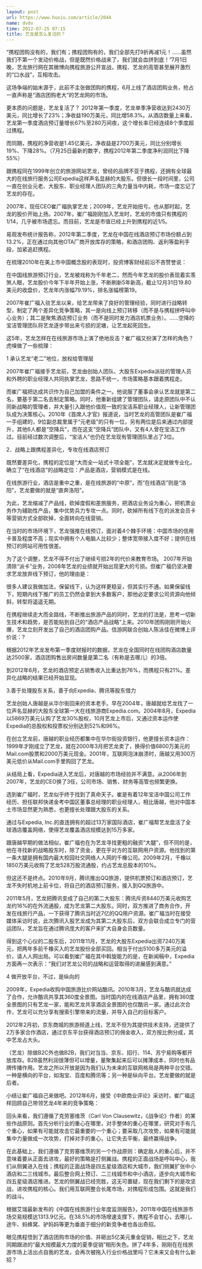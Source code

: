 ```yaml
---
layout: post
url: https://www.huxiu.com/article/2044
name: dvdv
time: 2012-07-25 07:15
title: 艺龙是怎么复活的？
---
```

“携程团购没有的，我们有；携程团购有的，我们全部先打9折再减1元！……虽然我们不第一个发动价格战，但是既然价格战来了，我们就会血拼到底！”7月1日晚，艺龙旅行网在其微博向携程旅游公开宣战，携程、艺龙的高管甚至展开激烈的“口水战”，互相攻击。

这场争端的始末源于，此前不主张做团购的携程，6月上线了酒店团购业务，抢占一直声称是“酒店团购老大”的艺龙网的市场。

更本质的问题是，艺龙复活了？ 2012年第一季度，艺龙单季净营收达到2430万美元，同比增长了23%；净收益190万美元，同比增58.3%。从酒店数量上来看，艺龙第一季度酒店预订量增长67%至280万间夜，这个增长率已经连续8个季度超过携程。

而同期，携程的净营收是1.45亿美元，净收益是2700万美元，同比分别增长19%、下降28%。（7月25日最新的数字，携程2012年第二季度净利润同比下降55%）

跟携程同在1999年创立的旅游网站艺龙，曾经的品牌不亚于携程，还拥有全球最大的在线旅行服务公司Expedia这样声名显赫的大股东。但很长一段时间里，公司一直在创业元老、大股东、职业经理人团队的三角力量当中内耗，市场一度忘记了艺龙的存在。

2007年，现任CEO崔广福执掌艺龙；2009年，艺龙开始扭亏。也从那时起，艺龙的股价开始上扬。2007年，崔广福刚刚加入艺龙时，艺龙的市值只有携程的1/14，几乎被市场遗忘。而目前，艺龙是市值已经上升到携程的近1/5。

易观发布统计报告称，2012年第二季度，艺龙在中国在线酒店预订市场份额占到13.2%，正在通过向其他OTA厂商开放库存的策略，和酒店团购、返利等盈利手段，加紧追赶携程。

在梳理2010年在美上市中国概念股的表现时，投资博客财经前沿不吝赞誉说：

在中国线旅游预订行业，艺龙被戏称为千年老二，然而今年艺龙的股价表现着实羡煞人眼，艺龙股价今年下半年开始上涨，不断刷新5年新高，截止12月31日19.80美元的收盘价，艺龙年内涨幅79.19%，排名涨幅榜第19。

2007年崔广福入驻艺龙以来，给艺龙带来了良好的管理经验，同时进行战略转型，制定了两个差异化竞争策略，其一是向线上预订转移（而不是与携程拼呼叫中心业务）；其二是聚焦酒店预订业务（而不是同时发力酒店机票业务）。……空降的宝洁管理团队将艺龙逐步带出来亏损的泥塘，让艺龙起死回生。

这5年，艺龙怎样在在线旅游市场上演了绝地反击？崔广福又扮演了怎样的角色？虎嗅做了一些梳理：

1 承认艺龙“老二”地位，放权给管理层

2007年崔广福接手艺龙前，艺龙由创始人团队、大股东Expedia派驻的管理人员和外聘的职业经理人共同执掌艺龙，思路不统一，市场策略基本跟着携程走。

而崔广福把达成共识作为自己加盟的条件之一。他说服了董事会承认艺龙就是第二名，要基于第二名去制定策略。同时，他重新组建了管理团队，请走原团队中不认同新战略的管理者，并大量引入跟他价值观一致的宝洁系职业经理人，让新管理团队成为决策核心。2010年《首席人才官》报道说，当时艺龙的高管团队是崔广福一手组建的，9位副总裁里属于“元老级”的只有一位，另有两位是后来通过内部提升，其他6人都是“空降兵”，而在这支“空降兵”团队中，又有4人曾在宝洁工作过。目前经过数次调整后，“宝洁人”也仍在艺龙现有管理团队里占了3位。

2．战略上跟携程差异化，专攻在线酒店预订

既然要差异化，携程的定位是“大而全一站式十项全能”，艺龙就决定就做专业化，确立了“在线酒店”的战略定位：产品是酒店，营销模式是在线。

在线旅游行业，酒店是重中之重，是在线旅游的“中原”，而“在线酒店”则是“洛阳”，艺龙要做的就是“直奔洛阳”。

为此，艺龙缩减了产品线，砍掉度假和差旅服务，把酒店业务设为重心，把机票业务作为辅助性产品，集中优势兵力专攻一点。同时，砍掉所有线下在的派发会员卡等营销方式全部砍掉，全面转向在线营销。

在当时的市场环境下，艺龙强推在线预订，面对着4个棘手环境：中国市场的信用卡普及程度不高；现实中拥有个人电脑人比较少；整体宽带接入度不好；提供在线预订的网站可用性很差。

为了这个调整，艺龙不得不付出了继续亏损2年的代价来教育市场。 2007年开始清除“派卡”业务，2008年艺龙的业绩就开始出现更大的亏损。但崔广福仍坚决要求艺龙放弃线下预订，他的理由是：

很多人建议我做加法，保留线下，认为这样更稳妥，但其实行不通。如果保留线下，短期内线下推广的员工仍然会拿到大多数客户，那他必定要求公司资源向他倾斜，转型将遥遥无期。

在携程继续走大而全路线，不断推出旅游产品的同时，艺龙的打法是，思考一切新生技术和趋势，是否能贴到自己的“酒店产品战略”上来。2010年团购刚刚开始火爆，艺龙立刻开发出了自己的酒店团购产品。信游网联合创始人陈泳佳在微博上评价说：?

根据2012年艺龙发布第一季度财报时的数据，艺龙在全国同时在线团购酒店数量达2500家，酒店团购售出房间数量是第二名（有称是去哪儿）的3倍。

到2012年6月，艺龙的酒店预定占销售收入比重达到76%，而携程只有21%。差异化战略的结果已经开始显现。

3.善于处理股东关系，善于向Expedia、腾讯等股东借力

艺龙创始人唐越是从华尔街回来的资本老手。早在2004年，唐越就给艺龙找了一位声名显赫的大股东全球第一大在线旅游商Expedia.com。2004年8月，Expedia以5869万美元认购了艺龙30%股权，10月艺龙上市后，又通过资本运作使Expedia的总股权和投票权分别达到52%和96%。

在创立艺龙前，唐越的职业经历都集中在华尔街投资银行，他更擅长资本运作：1999年才刚成立了艺龙，就在2000年3月把艺龙卖了，换得价值6800万美元的Mail.com股票和2000万美元现金。2001年，互联网泡沫崩溃时，唐越又用300万美元低价从Mail.com手里购回了艺龙。

从结局上看，Expedia进入艺龙后，对唐越的市场经验并不满意。从2006年到2007年，艺龙的CEO换了3任，公司市场、销售、财务等高管也频繁更换。

选到崔广福时，艺龙似乎终于找到了真命天子。崔是有着12年宝洁中国公司工作经历、担任联邦快递金考中国区董事总经理的职业经理人，相比唐越，他对中国本土市场显然更为熟悉，也更擅长处理跟大股东的关系。

通过与Expedia, Inc.的直连拥有的超过13万家国际酒店，崔广福帮艺龙盘活了全球酒店覆盖网络，使得艺龙覆盖酒店规模达到15万多家。

跟唐越早期的做法相似，崔广福也在为艺龙寻找更粗的融资“大腿”，但不同的是，他在寻找新的战略股东时，除了资金，更在乎对方的互联网用户资源。他找到的第一条大腿是拥有国内最大校园社交网络人人网的千橡公司。2009年2月，千橡以1850万美元收购了艺龙528万股流通股，约占艺龙总股本的10%。

但这还不是终点。2010年9月，腾讯推出QQ旅游，提供机票预订和酒店预订，艺龙不失时机地上前卡位，将自己的酒店预订服务，接入到QQ旅游中。

2011年5月，艺龙把腾讯变成了自己的第二大股东：腾讯斥资8440万美元收购艺龙约16%的在外流通股，成为艺龙第二大股东。同时，双方推进了商务合作，开发在线旅行产品，一下获得了腾讯当时近7亿的QQ用户资源。崔广福当时在接受媒体采访时说，此次腾讯入股艺龙成为其第二大股东后，双方会联合成立专门的营运团队，艺龙旨在通过腾讯庞大的客户来扩大自身会员数量。

得到这个心仪的二股东后，2011年11月，艺龙的大股东Expedia出资7240万美元，把两年多前千橡买入的艺龙股份全部买回。相当于付出5100多万美元的溢价，请人人网出局。可以看到崔广福在其中斡旋能力的是，在新闻稿中，Expedia 方面再一次表示：“我们对艺龙公司的战略和运营取得的进展感到满意。”

4 做开放平台，不过，是纵向的

2009年，Expedia收购中国旅游比价网站酷讯。2010年3月，艺龙与酷讯就达成了合作，允许酷讯共享其360度全景图。当时国内的在线酒店产品里，拥有360度全景图的只有艺龙一家，能和艺龙共享酒店全景图的也仅酷讯一家。通过此次合作，艺龙可以充分享有搜索引擎带来的流量，并导入自己的目标客户。

2012年2月初，京东商城的旅游频道上线，艺龙不但为其提供技术支持，还提供了2万多家合作酒店，通过京东平台获得酒店预订的佣金收入，双方按比例分成，其中艺龙占大头。

（艺龙）除做B2C外也做B2B，我们对当当、京东、招行、114、苏宁易购等都开放库存。B2B虽然利润很薄但可以增量，量聚集起来后可以摊薄成本，同时也有品牌传播作用。艺龙之所以开放是因为我们认为未来的互联网格局是两种平台交错。一种是横向的平台，如淘宝、百度和腾讯等；另一种是纵向平台。艺龙要做的就是后者。

小结让崔广福自己来做吧。2012年6月，接受《中欧商业评论》采访时，崔广福这样回顾自己带领艺龙4年来的竞争策略：

回头来看，我们遵循了克劳塞维茨（Carl Von Clausewitz，《战争论》作者）的某些作战原则。首先分析行业的重心在哪里，对手整体的重心在哪里，研究对手有几个重心，如果有可能就攻击它最重要的一个重心；要采取几次攻势，如果有可能就集中力量做成一次攻势，打掉对手的重心，让它失去平衡，最终赢得战争。

在此基础上，我们遵循了克劳塞维茨的另一个作战原则：确定敌人的重心后，并不意味着要从正面去进攻，最好的策略是打侧翼战。携程的正面战场是呼叫中心，我们从侧翼进入在线；携程的正面战场是四五星级酒店和大城市，我们侧翼扩张中小酒店和二三线城市。最后整合网上预订、二三线城市和中小酒店，逐步向大城市和四五星级酒店推进。艺龙的侧翼战已经完胜，这无可置疑，现在我们剩下的是攻坚战，进攻携程的核心。我们用互联网整合长尾市场，对携程形成包围。这就是我们的战斗。

根据艾瑞最新发布的《中国在线旅游行业年度监测报告》，2011年中国在线旅游市场交易规模达1313.9亿元。在38.5%的市场增速支撑下，携程不会甘心，去哪儿、途牛、蚂蜂窝、驴妈妈等更为垂直于细分的新竞争者也各出奇招。

眼见携程悟到了酒店团购市场的价值、并砸出5亿美元重金促销，相比之下，艺龙同期跟进的“最大规模最大力度的夏季促销”相形失色。拼了4年多，刚刚在在线旅游市场上活出点自我的艺龙，会再次被拖入行业价格战里吗？它未来又会有什么新招？

